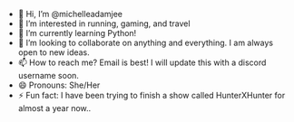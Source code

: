 - 👋 Hi, I’m @michelleadamjee
- 👀 I’m interested in running, gaming, and travel
- 🌱 I’m currently learning Python!
- 💞️ I’m looking to collaborate on anything and everything. I am always open to new ideas.
- 📫 How to reach me? Email is best! I will update this with a discord username soon.
- 😄 Pronouns: She/Her
- ⚡ Fun fact: I have been trying to finish a show called HunterXHunter for almost a year now.. 

<!---
michelleadamjee/michelleadamjee is a ✨ special ✨ repository because its `README.md` (this file) appears on your GitHub profile.
You can click the Preview link to take a look at your changes.
--->
